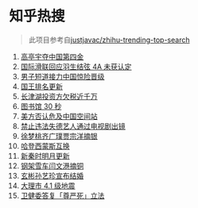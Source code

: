 # 知乎热搜

> 此项目参考自[justjavac/zhihu-trending-top-search](https://github.com/justjavac/zhihu-trending-top-search/blob/main/utils.ts)

<!-- BEGIN -->
  <!-- 最后更新时间:Sat Feb 12 2022 10:10:37 GMT+0000 (Coordinated Universal Time) -->
  1. [高亭宇夺中国第四金](https://www.zhihu.com/search?q=高亭宇)
1. [国际滑联回应羽生结弦 4A 未获认定](https://www.zhihu.com/search?q=羽生结弦)
1. [男子短道接力中国惊险晋级](https://www.zhihu.com/search?q=短道速滑)
1. [国王排名更新](https://www.zhihu.com/search?q=国王排名)
1. [长津湖投资方欠税近千万](https://www.zhihu.com/search?q=长津湖投资方)
1. [图书馆 30 秒](https://www.zhihu.com/search?q=图书馆30秒)
1. [美方否认危及中国空间站](https://www.zhihu.com/search?q=美方否认)
1. [禁止违法失德艺人通过电视剧出镜](https://www.zhihu.com/search?q=失德艺人)
1. [徐梦桃齐广璞贾宗洋摘银](https://www.zhihu.com/search?q=自由式滑雪)
1. [哈登西蒙斯互换](https://www.zhihu.com/search?q=哈登西蒙斯)
1. [新秦时明月更新](https://www.zhihu.com/search?q=新秦时明月)
1. [钢架雪车闫文港摘铜](https://www.zhihu.com/search?q=钢架雪车)
1. [玄彬孙艺珍宣布结婚](https://www.zhihu.com/search?q=玄彬孙艺珍)
1. [大理市 4.1 级地震](https://www.zhihu.com/search?q=大理地震)
1. [卫健委答复「尊严死」立法](https://www.zhihu.com/search?q=尊严死)
  <!-- END -->